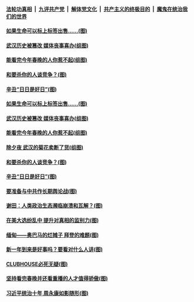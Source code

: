 ####  [法轮功真相](../../../../basic/blob/master/README.md?t=02151231) &nbsp;|&nbsp; [九评共产党](../../../../9ping.md/blob/master/README.md?t=02151231) &nbsp;|&nbsp; [解体党文化](../../../../jtdwh.md/blob/master/README.md?t=02151231)  &nbsp;|&nbsp; [共产主义的终极目的](../../../../gczydzjmd.md/blob/master/README.md?t=02151231) &nbsp;|&nbsp; [魔鬼在统治我们的世界](../../../../mgztzwmdsj.md/blob/master/README.md?t=02151231) 

#### [如果生命可以标上标签出售……(图)](../pages/p4/962499.md?t=02151231) 

#### [武汉历史被篡改 媒体丧事喜办(组图)](../pages/p4/962503.md?t=02151231) 

#### [能看完今年春晚的人你惹不起(组图)](../pages/p4/962502.md?t=02151231) 

#### [和要杀你的人谈竞争？(图)](../pages/p4/962463.md?t=02151231) 


#### [辛丑“日日是好日”(图)](../pages/p4/962389.md?t=02151231) 

#### [如果生命可以标上标签出售……(图)](../pages/p4/962499.md?t=02151231) 

#### [武汉历史被篡改 媒体丧事喜办(组图)](../pages/p4/962503.md?t=02151231) 

#### [能看完今年春晚的人你惹不起(组图)](../pages/p4/962502.md?t=02151231) 

#### [除夕夜 武汉的菊花卖断了货(组图)](../pages/p4/962495.md?t=02151231) 

#### [和要杀你的人谈竞争？(图)](../pages/p4/962463.md?t=02151231) 



#### [辛丑“日日是好日”(图)](../pages/p4/962389.md?t=02151231) 

#### [要准备与中共作长期舆论战(图)](../pages/p4/962387.md?t=02151231) 

#### [谢田：人类政治生态濒临崩溃和瓦解？(图)](../pages/p4/962395.md?t=02151231) 

#### [在美大选纷乱中 提升对真相的监别力(图)](../pages/p4/962406.md?t=02151231) 

#### [缅甸——奥巴马的烂摊子 拜登的难题(图)](../pages/p4/962153.md?t=02151231) 




#### [新一年到来是好事吗？要看对什么人讲(图)](../pages/p4/962384.md?t=02151231) 


#### [CLUBHOUSE必死无疑(图)](../pages/p4/962343.md?t=02151231) 

#### [坚持看完春晚并还看重播的人才值得骄傲(图)](../pages/p4/962341.md?t=02151231) 

#### [习近平统治十年 周永康如影随形(图)](../pages/p4/962342.md?t=02151231) 

